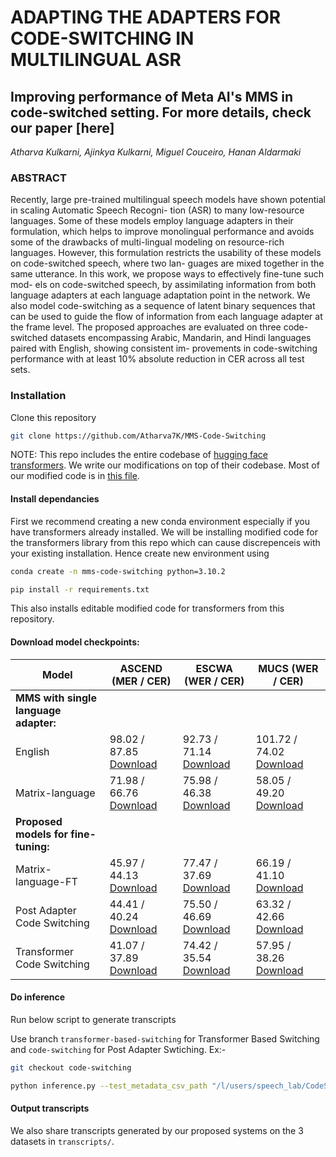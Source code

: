 # ADAPTING THE ADAPTERS FOR CODE-SWITCHING IN MULTILINGUAL ASR

## Improving performance of Meta AI's MMS in code-switched setting. For more details, check our paper [here]
*Atharva Kulkarni, Ajinkya Kulkarni, Miguel Couceiro, Hanan Aldarmaki*

### **ABSTRACT**

Recently, large pre-trained multilingual speech models
have shown potential in scaling Automatic Speech Recogni-
tion (ASR) to many low-resource languages. Some of these
models employ language adapters in their formulation, which
helps to improve monolingual performance and avoids some
of the drawbacks of multi-lingual modeling on resource-rich
languages. However, this formulation restricts the usability
of these models on code-switched speech, where two lan-
guages are mixed together in the same utterance. In this
work, we propose ways to effectively fine-tune such mod-
els on code-switched speech, by assimilating information
from both language adapters at each language adaptation
point in the network. We also model code-switching as a
sequence of latent binary sequences that can be used to guide
the flow of information from each language adapter at the
frame level. The proposed approaches are evaluated on three
code-switched datasets encompassing Arabic, Mandarin, and
Hindi languages paired with English, showing consistent im-
provements in code-switching performance with at least 10%
absolute reduction in CER across all test sets.

### Installation
Clone this repository 

```bash
git clone https://github.com/Atharva7K/MMS-Code-Switching
```
NOTE: This repo includes the entire codebase of [hugging face transformers](https://github.com/huggingface/transformers). We write our modifications on top of their codebase. Most of our modified code is in [this file](https://github.com/Atharva7K/MMS-Code-Switching/transformers/models/wav2vec2/modeling_wav2vec2.py). 

#### Install dependancies

First we recommend creating a new conda environment especially if you have transformers already installed. We will be installing modified code for the transformers library from this repo which can cause discrepenceis with your existing installation. Hence create new environment using 
```bash
conda create -n mms-code-switching python=3.10.2
```
```bash
pip install -r requirements.txt
```
This also installs editable modified code for transformers from this repository.

#### Download model checkpoints:

| Model                | ASCEND (MER / CER) | ESCWA (WER / CER) | MUCS (WER / CER) | 
|----------------------|--------------------|--------------------|-------------------|
| **MMS with single language adapter:** |           |            |                  |               
| English              | 98.02 / 87.85   [Download](#)   | 92.73 / 71.14   [Download](#)    | 101.72 / 74.02  [Download](#)  |  
| Matrix-language      | 71.98 / 66.76    [Download](#)  | 75.98 / 46.38   [Download](#)    | 58.05 / 49.20   [Download](#)  |  
| **Proposed models for fine-tuning:** |           |            |                  |               
| Matrix-language-FT   | 45.97 / 44.13   [Download](#)   | 77.47 / 37.69   [Download](#)    | 66.19 / 41.10  [Download](#)   | 
| Post Adapter Code Switching                 | 44.41 / 40.24   [Download](#)   | 75.50 / 46.69   [Download](#)    | 63.32 / 42.66   [Download](https://drive.google.com/file/d/1TjuIyugkKlW9_GiJU9vBV2SuLb-pRWfL/view?usp=drive_link)  | 
| Transformer Code Switching                  | 41.07 / 37.89   [Download](https://drive.google.com/file/d/1LzKnsYXvE1vImZj7TWkTGAxKJqBnMPN1/view?usp=drive_link)   | 74.42 / 35.54   [Download](https://drive.google.com/file/d/1hE9Cy3qo5XbEE3p1Lr1i3sTgfD6muGKp/view?usp=drive_link)    | 57.95 / 38.26  [Download](https://drive.google.com/file/d/1LzKnsYXvE1vImZj7TWkTGAxKJqBnMPN1/view?usp=drive_link)   | 


#### Do inference

Run below script to generate transcripts

Use branch `transformer-based-switching` for Transformer Based Switching and `code-switching` for Post Adapter Swtiching. Ex:-

```bash
git checkout code-switching
```
```bash
python inference.py --test_metadata_csv_path "/l/users/speech_lab/CodeSwitchedDataset[code_switched_dataset]/ASCEND/test_metadata.csv" --target_lang_1 eng --target_lang_2 cmn-script_simplified --prefix_path "/l/users/speech_lab/CodeSwitchedDataset[code_switched_dataset]/ASCEND/" --checkpoint_path "/l/users/speech_lab/AtharvaK/MMS-Adpter-Switching/checkpoints/mms_out_transformer_code_switcher/checkpoint-33200"  --batch_size 32
```

#### Output transcripts

We also share transcripts generated by our proposed systems on the 3 datasets in `transcripts/`. 

